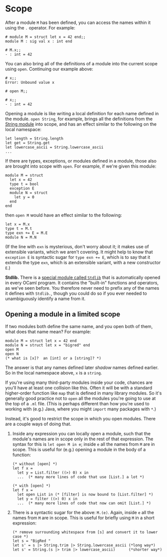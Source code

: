 # Scope

After a module `M` has been defined, you can access the names within it
using the `.` operator.  For example:
```
# module M = struct let x = 42 end;;
module M : sig val x : int end 

# M.x;;
- : int = 42
```

You can also bring all of the definitions of a module into the current scope using
`open`.  Continuing our example above:
```
# x;;
Error: Unbound value x

# open M;;

# x;;
- : int = 42
```

Opening a module is like writing a local definition for each name defined
in the module.  `open String`, for example, brings all the definitions
from the [String module][string] into scope, and has an effect similar to the
following on the local namespace:
```
let length = String.length
let get = String.get
let lowercase_ascii = String.lowercase_ascii
...
```

[string]: http://caml.inria.fr/pub/docs/manual-ocaml/libref/String.html

If there are types, exceptions, or modules defined in a module, those also are
brought into scope with `open`.  For example, if we're given this module:
```
module M = struct
  let x = 42
  type t = bool
  exception E
  module N = struct
    let y = 0
  end
end
```
then `open M` would have an effect similar to the following:
```
let x = M.x
type t = M.t
type exn += E = M.E
module N = M.N
```

(If the line with `exn` is mysterious, don't worry about it; it makes use
of extensible variants, which we aren't covering.  It might help to know
that `exception E` is syntactic sugar for `type exn += E`, which is to say
that it extends the type `exn`, which is an extensible variant, with
a new constructor `E`.)

**Stdlib.** 
There is a [special module called `Stdlib`][stdlib] that is
automatically opened in every OCaml program.  It contains the "built-in"
functions and operators, as we've seen before.  You therefore never need
to prefix any of the names it defines with `Stdlib.`, though you
could do so if you ever needed to unambiguously identify a name from it.
 
[stdlib]: http://caml.inria.fr/pub/docs/manual-ocaml/libref/Stdlib.html

## Opening a module in a limited scope

If two modules both define the same name, and you open both of them, what does that
name mean?  For example:
```
module M = struct let x = 42 end
module N = struct let x = "bigred" end
open M
open N
(* what is [x]?  an [int] or a [string]? *)
```
The answer is that any names defined later *shadow* names defined earlier.  So in 
the local namespace above, `x` is a `string`.  

If you're using many third-party modules inside your code, chances are you'll have at least
one collision like this.  Often it will be with a standard higher-order function like
`map` that is defined in many library modules. So it's generally good practice not to 
`open` all the modules you're going to use at the top of a `.ml` file. 
(This is perhaps different than how you're used to working with (e.g.) Java, 
where you might `import` many packages with `*`.)  

Instead, it's good to restrict the scope in which you open modules.  There are
a couple ways of doing that.

1.  Inside any expression you can locally open a module, such that the module's names
    are in scope only in the rest of that expression.  The syntax for this is
    `let open M in e`; inside `e` all the names from `M` are in scope.  This is useful for
    (e.g.) opening a module in the body of a function:
    
    ```
    (* without [open] *)
    let f x = 
      let y = List.filter ((>) 0) x in  
      ...  (* many more lines of code that use [List.] a lot *)

    (* with [open] *)
    let f x = 
      let open List in (* [filter] is now bound to [List.filter] *)
      let y = filter ((>) 0) x in  
      ...  (* many more lines of code that now can omit [List.] *)
    ```
    
2.  There is a syntactic sugar for the above:  `M.(e)`.  Again, inside `e` all the names
    from `M` are in scope.  This is useful for briefly using `M` in a short expression:
    ```
    (* remove surrounding whitespace from [s] and convert it to lower case *)
    let s = "BigRed " 
    let s' = s |> String.trim |> String.lowercase_ascii (*long way*)
    let s' = String.(s |> trim |> lowercase_ascii)      (*shorter way*)
    ```
